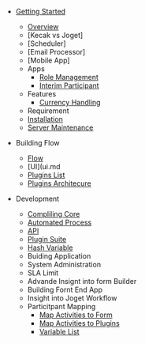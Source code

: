 - [Getting Started](README.md)
	- [Overview](gettingStarted_Overview.md)
	- [Kecak vs Joget] 
	- [Scheduler]
	- [Email Processor]
	- [Mobile App]
	- Apps
		- [Role Management](tesst.md)
		- [Interim Participant](InterimParticipant.md)
	- Features
		- [Currency Handling](CurrencyHandling.md)
	- Requirement
 	- [Installation](installation.md)
	- [Server Maintenance](serverMaintenance.md)
	
 - Building Flow
 	- [Flow](flow.md)
	- [UI](ui.md
	- [Plugins List](pluginsList.md)
	- [Plugins Architecure](pluginsArchitecture.)
	
- Development
	- [Compliling Core](development_compilingCore.md)
	- [Automated Process](development_automatedProcess.md)
	- [API](develpoment_API.md) 
	- [Plugin Suite](development_PluginSuite.md)
	- [Hash Variable](hashVariableList.md)
	- Buiding Application
	- System Administration 
	- SLA Limit
	- Advande Insignt into form Builder 
	- Building Fornt End App
	- Insight into Joget Workflow
	- Particitpant Mapping 
		- [Map Activities to Form](ParticipantMapping_MapActivitiestoForms.md)
		- [Map Activities to Plugins](ParticipantMapping_MapoolstoPlugins.md)
		- [Variable List](ParticipantMapping_VariableList.md)
